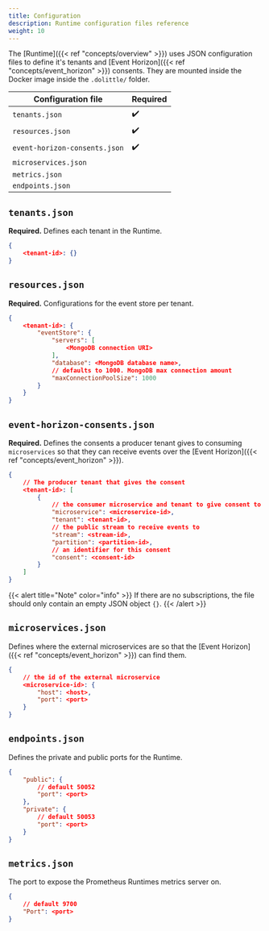```yaml
---
title: Configuration
description: Runtime configuration files reference
weight: 10
---
```


The [Runtime]({{< ref "concepts/overview" >}}) uses JSON configuration files to define it's tenants and [Event Horizon]({{< ref "concepts/event_horizon" >}}) consents. They are mounted inside the Docker image inside the `.dolittle/` folder.

| Configuration file            | Required |
|-------------------------------|----------|
| `tenants.json`                | ✔️        |
| `resources.json`              | ✔️        |
| `event-horizon-consents.json` | ✔️        |
| `microservices.json`          |  ️        |
| `metrics.json`                |          |
| `endpoints.json`              |          |

## `tenants.json`
**Required.** Defines each tenant in the Runtime. 
```json
{
    <tenant-id>: {}
}
```

## `resources.json`
**Required.** Configurations for the event store per tenant. 
```json
{
    <tenant-id>: {
        "eventStore": {
            "servers": [
                <MongoDB connection URI>
            ],
            "database": <MongoDB database name>,
            // defaults to 1000. MongoDB max connection amount
            "maxConnectionPoolSize": 1000
        }
    }
}
```

## `event-horizon-consents.json`
**Required.** Defines the consents a producer tenant gives to consuming `microservices` so that they can receive events over the [Event Horizon]({{< ref "concepts/event_horizon" >}}).
```json
{
    // The producer tenant that gives the consent
    <tenant-id>: [
        {
            // the consumer microservice and tenant to give consent to
            "microservice": <microservice-id>,
            "tenant": <tenant-id>,
            // the public stream to receive events to
            "stream": <stream-id>,
            "partition": <partition-id>,
            // an identifier for this consent 
            "consent": <consent-id>
        }
    ]
}
```
{{< alert title="Note" color="info" >}}
If there are no subscriptions, the file should only contain an empty JSON object `{}`.
{{< /alert >}}

## `microservices.json`
Defines where the external microservices are so that the [Event Horizon]({{< ref "concepts/event_horizon" >}}) can find them.
```json
{
    // the id of the external microservice
    <microservice-id>: {
        "host": <host>,
        "port": <port>
    }
}
```

## `endpoints.json`
Defines the private and public ports for the Runtime.
```json
{
    "public": {
        // default 50052
        "port": <port>
    },
    "private": {
        // default 50053
        "port": <port>
    }
}
```

## `metrics.json`
The port to expose the Prometheus Runtimes metrics server on.
```json
{
    // default 9700
    "Port": <port>
}
```
